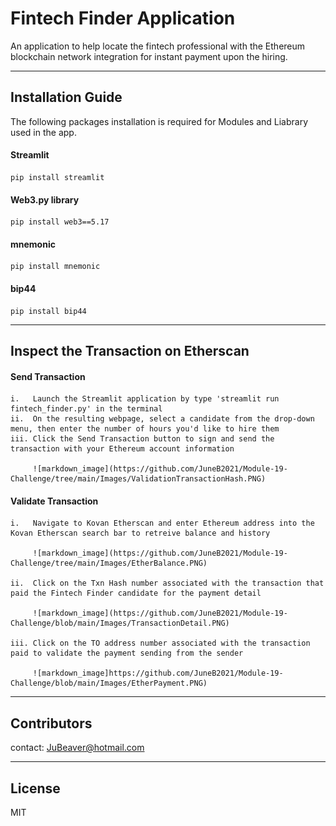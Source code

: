 # Fintech Finder Application

An application to help locate the fintech professional with the Ethereum blockchain network integration for instant payment upon the hiring.

---

## Installation Guide

The following packages installation is required for Modules and Liabrary used in the app.
    
   #### Streamlit
    pip install streamlit
    
   #### Web3.py library
    pip install web3==5.17
    
   #### mnemonic
    pip install mnemonic
    
   #### bip44
    pip install bip44

---

## Inspect the Transaction on Etherscan

   #### Send Transaction
    i.   Launch the Streamlit application by type 'streamlit run fintech_finder.py' in the terminal
    ii.  On the resulting webpage, select a candidate from the drop-down menu, then enter the number of hours you'd like to hire them
    iii. Click the Send Transaction button to sign and send the transaction with your Ethereum account information
    
         ![markdown_image](https://github.com/JuneB2021/Module-19-Challenge/tree/main/Images/ValidationTransactionHash.PNG)
    
   #### Validate Transaction 
    i.   Navigate to Kovan Etherscan and enter Ethereum address into the Kovan Etherscan search bar to retreive balance and history

         ![markdown_image](https://github.com/JuneB2021/Module-19-Challenge/tree/main/Images/EtherBalance.PNG)
         
    ii.  Click on the Txn Hash number associated with the transaction that paid the Fintech Finder candidate for the payment detail

         ![markdown_image](https://github.com/JuneB2021/Module-19-Challenge/blob/main/Images/TransactionDetail.PNG)
         
    iii. Click on the TO address number associated with the transaction paid to validate the payment sending from the sender

         ![markdown_image]https://github.com/JuneB2021/Module-19-Challenge/blob/main/Images/EtherPayment.PNG)

---

## Contributors

contact: JuBeaver@hotmail.com

---

## License

MIT
